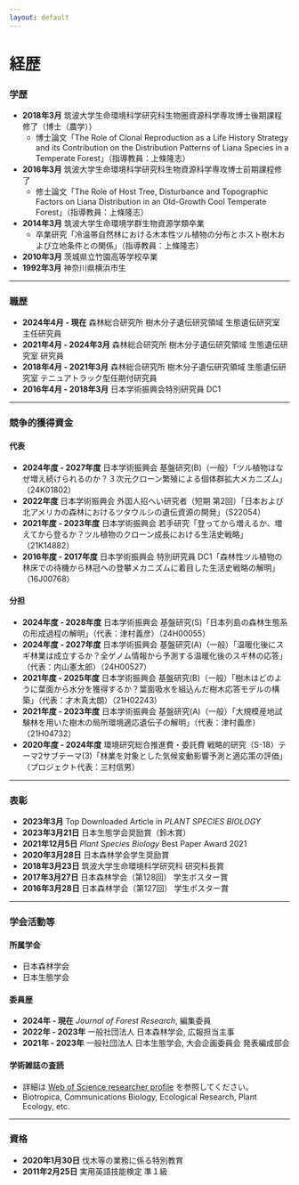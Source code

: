 ```yaml
---
layout: default
---
```


# 経歴

### 学歴
* **2018年3月**
  筑波大学生命環境科学研究科生物圏資源科学専攻博士後期課程修了（博士（農学））
  * 博士論文「The Role of Clonal Reproduction as a Life History Strategy and its Contribution on the Distribution Patterns of Liana Species in a Temperate Forest」（指導教員：上條隆志）
* **2016年3月**
  筑波大学生命環境科学研究科生物資源科学専攻博士前期課程修了 
  * 修士論文「The Role of Host Tree, Disturbance and Topographic Factors on Liana Distribution in an Old-Growth Cool Temperate Forest」（指導教員：上條隆志）
* **2014年3月**
  筑波大学生命環境学群生物資源学類卒業 
  * 卒業研究「冷温帯自然林における木本性ツル植物の分布とホスト樹木および立地条件との関係」（指導教員：上條隆志）
* **2010年3月**
  茨城県立竹園高等学校卒業 
* **1992年3月**
  神奈川県横浜市生 

---

### 職歴
* **2024年4月 - 現在**
  森林総合研究所 樹木分子遺伝研究領域 生態遺伝研究室 主任研究員 
* **2021年4月 - 2024年3月**
  森林総合研究所 樹木分子遺伝研究領域 生態遺伝研究室 研究員 
* **2018年4月 - 2021年3月**
  森林総合研究所 樹木分子遺伝研究領域 生態遺伝研究室 テニュアトラック型任期付研究員 
* **2016年4月 - 2018年3月**
  日本学術振興会特別研究員 DC1 

---

### 競争的獲得資金

#### 代表
* **2024年度 - 2027年度**
  日本学術振興会 基盤研究(B)（一般）「ツル植物はなぜ増え続けられるのか？３次元クローン繁殖による個体群拡大メカニズム」（24K01802）
* **2022年度**
  日本学術振興会 外国人招へい研究者（短期 第2回）「日本および北アメリカの森林におけるツタウルシの遺伝資源の開発」（S22054）
* **2021年度 - 2023年度**
  日本学術振興会 若手研究「登ってから増えるか、増えてから登るか？ツル植物のクローン成長における生活史戦略」（21K14882）
* **2016年度 - 2017年度**
  日本学術振興会 特別研究員 DC1「森林性ツル植物の林床での待機から林冠への登攀メカニズムに着目した生活史戦略の解明」（16J00768）

#### 分担
* **2024年度 - 2028年度**
  日本学術振興会 基盤研究(S)「日本列島の森林生態系の形成過程の解明」（代表：津村義彦）（24H00055）
* **2024年度 - 2027年度**
  日本学術振興会 基盤研究(A)（一般）「温暖化後にスギ林業は成立するか？全ゲノム情報から予測する温暖化後のスギ林の応答」（代表：内山憲太郎）（24H00527）
* **2021年度 - 2025年度**
  日本学術振興会 基盤研究(B)（一般）「樹木はどのように葉面から水分を獲得するか？葉面吸水を組込んだ樹木応答モデルの構築」（代表：才木真太朗）（21H02243）
* **2021年度 - 2023年度**
  日本学術振興会 基盤研究(A)（一般）「大規模産地試験林を用いた樹木の局所環境適応遺伝子の解明」（代表：津村義彦）（21H04732）
* **2020年度 - 2024年度**
  環境研究総合推進費・委託費 戦略的研究（S-18）テーマ2サブテーマ(3)「林業を対象とした気候変動影響予測と適応策の評価」（プロジェクト代表：三村信男）

---

### 表彰
* **2023年3月**
  Top Downloaded Article in *PLANT SPECIES BIOLOGY* 
* **2023年3月21日**
  日本生態学会奨励賞（鈴木賞）
* **2021年12月5日**
  *Plant Species Biology* Best Paper Award 2021 
* **2020年3月28日**
  日本森林学会学生奨励賞 
* **2018年3月23日**
  筑波大学生命環境科学研究科 研究科長賞 
* **2017年3月27日**
  日本森林学会（第128回） 学生ポスター賞 
* **2016年3月28日**
  日本森林学会（第127回） 学生ポスター賞 

---

### 学会活動等

#### 所属学会
* 日本森林学会 
* 日本生態学会 

#### 委員歴
* **2024年 - 現在**
  *Journal of Forest Research*, 編集委員 
* **2022年 - 2023年**
  一般社団法人 日本森林学会, 広報担当主事 
* **2021年 - 2023年**
  一般社団法人 日本生態学会, 大会企画委員会 発表編成部会 

#### 学術雑誌の査読
* 詳細は [Web of Science researcher profile](https://www.webofscience.com/wos/author/record/AAB-4705-2020) を参照してください。 
* Biotropica, Communications Biology, Ecological Research, Plant Ecology, etc. 

---

### 資格
* **2020年1月30日**
  伐木等の業務に係る特別教育 
* **2011年2月25日**
  実用英語技能検定 準１級
